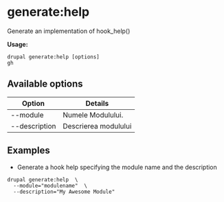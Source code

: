 # generate:help
Generate an implementation of hook_help()

**Usage:**
```
drupal generate:help [options]
gh
```

## Available options
Option | Details
-------|-------------
--module | Numele Modulului.
--description | Descrierea modulului

## Examples
* Generate a hook help specifying the module name and the description
```
drupal generate:help  \
  --module="modulename"  \
  --description="My Awesome Module"
```
